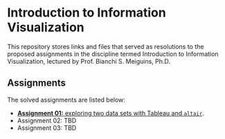 # Introduction to Information Visualization

This repository stores links and files that served as resolutions to the proposed assignments in the discipline termed Introduction to Information Visualization, lectured by Prof. Bianchi S. Meiguins, Ph.D.

## Assignments

The solved assignments are listed below:

- [**Assignment 01:** exploring two data sets with Tableau and `altair`](https://github.com/imatheussm/introduction-to-visualization/tree/main/assignment_01).
- Assignment 02: TBD
- Assignment 03: TBD
